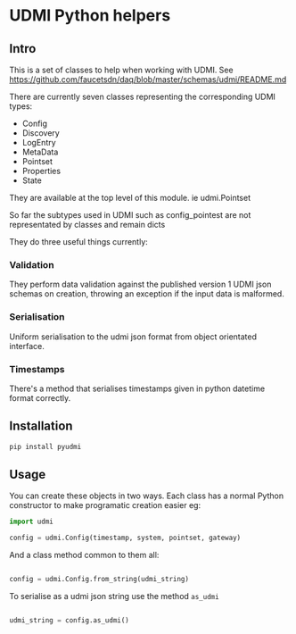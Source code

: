 # UDMI Python helpers

## Intro

This is a set of classes to help when working with UDMI. See https://github.com/faucetsdn/daq/blob/master/schemas/udmi/README.md

There are currently seven classes representing the corresponding UDMI types:

- Config
- Discovery
- LogEntry
- MetaData
- Pointset
- Properties
- State

They are available at the top level of this module. ie udmi.Pointset

So far the subtypes used in UDMI such as config_pointest are not representated by classes and remain dicts

They do three useful things currently:

### Validation

They perform data validation against the published version 1 UDMI json schemas on creation, throwing an exception if the input data is malformed.

### Serialisation

Uniform serialisation to the udmi json format from object orientated interface.

### Timestamps

There's a method that serialises timestamps given in python datetime format correctly.

## Installation

```python
pip install pyudmi
```

## Usage

You can create these objects in two ways. Each class has a normal Python constructor to make programatic creation easier eg:

```python
import udmi

config = udmi.Config(timestamp, system, pointset, gateway)
```
 
And a class method common to them all:

```python

config = udmi.Config.from_string(udmi_string)
```

To serialise as a udmi json string use the method `as_udmi`

```python

udmi_string = config.as_udmi()
```